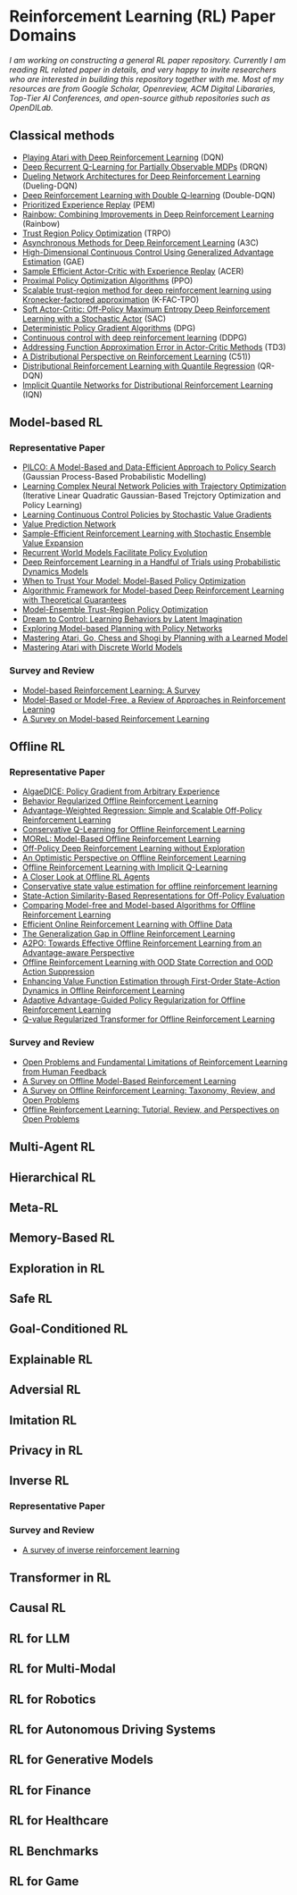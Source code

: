 
# Reinforcement Learning (RL) Paper Domains

*I am working on constructing a general RL paper repository. Currently I am reading RL related paper in details, and very happy to invite researchers who are interested in building this repository together with me. Most of my resources are from Google Scholar, Openreview, ACM Digital Libararies, Top-Tier AI Conferences, and open-source github repositories such as OpenDILab.*

## Classical methods 

* [Playing Atari with Deep Reinforcement Learning](https://www.cs.toronto.edu/~vmnih/docs/dqn.pdf) (DQN)
* [Deep Recurrent Q-Learning for Partially Observable MDPs](https://arxiv.org/abs/1507.06527) (DRQN)
* [Dueling Network Architectures for Deep Reinforcement Learning](https://arxiv.org/abs/1511.06581) (Dueling-DQN)
* [Deep Reinforcement Learning with Double Q-learning](https://arxiv.org/abs/1509.06461) (Double-DQN)
* [Prioritized Experience Replay](https://arxiv.org/abs/1511.05952) (PEM)
* [Rainbow: Combining Improvements in Deep Reinforcement Learning](https://arxiv.org/abs/1710.02298) (Rainbow)
* [Trust Region Policy Optimization](https://arxiv.org/abs/1502.05477) (TRPO)
* [Asynchronous Methods for Deep Reinforcement Learning](https://arxiv.org/abs/1602.01783) (A3C)
* [High-Dimensional Continuous Control Using Generalized Advantage Estimation](https://arxiv.org/abs/1506.02438) (GAE)
* [Sample Efficient Actor-Critic with Experience Replay](https://arxiv.org/abs/1611.01224) (ACER)
* [Proximal Policy Optimization Algorithms](https://arxiv.org/abs/1707.06347) (PPO)
* [Scalable trust-region method for deep reinforcement learning using Kronecker-factored approximation](https://arxiv.org/abs/1708.05144) (K-FAC-TPO)
* [Soft Actor-Critic: Off-Policy Maximum Entropy Deep Reinforcement Learning with a Stochastic Actor](https://arxiv.org/abs/1801.01290) (SAC)
* [Deterministic Policy Gradient Algorithms](https://proceedings.mlr.press/v32/silver14.pdf) (DPG)
* [Continuous control with deep reinforcement learning](https://arxiv.org/abs/1509.02971) (DDPG)
* [Addressing Function Approximation Error in Actor-Critic Methods](https://arxiv.org/abs/1802.09477) (TD3)
* [A Distributional Perspective on Reinforcement Learning](https://arxiv.org/abs/1707.06887) (C51))
* [Distributional Reinforcement Learning with Quantile Regression](https://arxiv.org/abs/1710.10044) (QR-DQN)
* [Implicit Quantile Networks for Distributional Reinforcement Learning](https://arxiv.org/abs/1806.06923) (IQN)

## Model-based RL 

### Representative Paper

* [PILCO: A Model-Based and Data-Efficient Approach to Policy Search](https://dl.acm.org/doi/10.5555/3104482.3104541) (Gaussian Process-Based Probabilistic Modelling)
* [Learning Complex Neural Network Policies with Trajectory Optimization](https://proceedings.mlr.press/v32/levine14.html) (Iterative Linear Quadratic Gaussian-Based Trejctory Optimization and Policy Learning)
* [Learning Continuous Control Policies by Stochastic Value Gradients](https://arxiv.org/abs/1510.09142)
* [Value Prediction Network](https://arxiv.org/abs/1707.03497)
* [Sample-Efficient Reinforcement Learning with Stochastic Ensemble Value Expansion](https://arxiv.org/abs/1807.01675)
* [Recurrent World Models Facilitate Policy Evolution](https://arxiv.org/abs/1809.01999)
* [Deep Reinforcement Learning in a Handful of Trials using Probabilistic Dynamics Models](https://arxiv.org/abs/1805.12114)
* [When to Trust Your Model: Model-Based Policy Optimization](https://arxiv.org/abs/1906.08253)
* [Algorithmic Framework for Model-based Deep Reinforcement Learning with Theoretical Guarantees](https://arxiv.org/abs/1807.03858)
* [Model-Ensemble Trust-Region Policy Optimization](https://openreview.net/forum?id=SJJinbWRZ)
* [Dream to Control: Learning Behaviors by Latent Imagination](https://arxiv.org/abs/1912.01603)
* [Exploring Model-based Planning with Policy Networks](https://openreview.net/forum?id=H1exf64KwH)
* [Mastering Atari, Go, Chess and Shogi by Planning with a Learned Model](https://arxiv.org/abs/1911.08265)
* [Mastering Atari with Discrete World Models](https://arxiv.org/abs/2010.02193)

### Survey and Review

* [Model-based Reinforcement Learning: A Survey](https://ieeexplore.ieee.org/document/10007800)
* [Model-Based or Model-Free, a Review of Approaches in Reinforcement Learning](https://ieeexplore.ieee.org/document/9275964)
* [A Survey on Model-based Reinforcement Learning](https://github.com/lizhuo-1994/RL_paper/blob/main/s11432-022-3696-5.pdf)



## Offline RL 

### Representative Paper
* [AlgaeDICE: Policy Gradient from Arbitrary Experience](https://arxiv.org/pdf/1912.02074)
* [Behavior Regularized Offline Reinforcement Learning](https://arxiv.org/pdf/1911.11361)
* [Advantage-Weighted Regression: Simple and Scalable Off-Policy Reinforcement Learning](https://xbpeng.github.io/projects/AWR/AWR_2019.pdf)
* [Conservative Q-Learning for Offline Reinforcement Learning](https://proceedings.neurips.cc/paper_files/paper/2020/file/0d2b2061826a5df3221116a5085a6052-Paper.pdf)
* [MOReL: Model-Based Offline Reinforcement Learning](https://proceedings.neurips.cc/paper_files/paper/2020/file/f7efa4f864ae9b88d43527f4b14f750f-Paper.pdf)
* [Off-Policy Deep Reinforcement Learning without Exploration](https://arxiv.org/pdf/1812.02900)
* [An Optimistic Perspective on Offline Reinforcement Learning](https://arxiv.org/pdf/1907.04543)
* [Offline Reinforcement Learning with Implicit Q-Learning](https://arxiv.org/pdf/2110.06169)
* [A Closer Look at Offline RL Agents](https://proceedings.neurips.cc/paper_files/paper/2022/hash/3908cadfcc99db12001eafb1207353e9-Abstract-Conference.html)
* [Conservative state value estimation for offline reinforcement learning](https://proceedings.neurips.cc/paper_files/paper/2023/hash/6e469fbdc43ade121170f61096f4458b-Abstract-Conference.html)
* [State-Action Similarity-Based Representations for Off-Policy Evaluation](https://arxiv.org/pdf/2310.18409)
* [Comparing Model-free and Model-based Algorithms for Offline Reinforcement Learning](https://arxiv.org/pdf/2201.05433)
* [Efficient Online Reinforcement Learning with Offline Data](https://proceedings.mlr.press/v202/ball23a/ball23a.pdf)
* [The Generalization Gap in Offline Reinforcement Learning](https://openreview.net/pdf?id=3w6xuXDOdY)
* [A2PO: Towards Effective Offline Reinforcement Learning from an Advantage-aware Perspective](https://proceedings.neurips.cc/paper_files/paper/2024/file/333a7697dbb67f09249337f81c27d749-Paper-Conference.pdf)
* [Offline Reinforcement Learning with OOD State Correction and OOD Action Suppression](https://proceedings.neurips.cc/paper_files/paper/2024/file/a9f3457fa97f106f1756885237787789-Paper-Conference.pdf)
* [Enhancing Value Function Estimation through First-Order State-Action Dynamics in Offline Reinforcement Learning](https://proceedings.mlr.press/v235/lien24a.html)
* [Adaptive Advantage-Guided Policy Regularization for Offline Reinforcement Learning](https://openreview.net/pdf?id=FV3kY9FBW6)
* [Q-value Regularized Transformer for Offline Reinforcement Learning](https://openreview.net/pdf?id=ojtddicekd)

### Survey and Review
* [Open Problems and Fundamental Limitations of Reinforcement Learning from Human Feedback](https://arxiv.org/abs/2307.15217)
* [A Survey on Offline Model-Based Reinforcement Learning](https://arxiv.org/abs/2305.03360)
* [A Survey on Offline Reinforcement Learning: Taxonomy, Review, and Open Problems](https://arxiv.org/abs/2203.01387)
* [Offline Reinforcement Learning: Tutorial, Review, and Perspectives on Open Problems](https://arxiv.org/abs/2005.01643)

## Multi-Agent RL 
## Hierarchical RL 
## Meta-RL 
## Memory-Based RL
## Exploration in RL
## Safe RL 
## Goal-Conditioned RL
## Explainable RL
## Adversial RL
## Imitation RL
## Privacy in RL
## Inverse RL

### Representative Paper


### Survey and Review
* [A survey of inverse reinforcement learning](https://link.springer.com/article/10.1007/s10462-021-10108-x)


## Transformer in RL
## Causal RL
## RL for LLM
## RL for Multi-Modal
## RL for Robotics
## RL for Autonomous Driving Systems
## RL for Generative Models
## RL for Finance
## RL for Healthcare
## RL Benchmarks
## RL for Game


